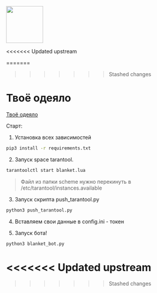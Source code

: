 <img src="https://github.com/ICQ-BOTS/blanket_bot/blob/main/blanket.png" width="100" height="100">

<<<<<<< Updated upstream

=======
>>>>>>> Stashed changes
# Твоё одеяло

[Твоё одеяло](https://icq.im/blanket_bot)

Старт:
1. Установка всех зависимостей 
```bash
pip3 install -r requirements.txt
```

2. Запуск space tarantool.
```bash
tarantoolctl start blanket.lua
```
> Файл из папки scheme нужно перекинуть в /etc/tarantool/instances.available

3. Запуск скрипта push_tarantool.py
```bash
python3 push_tarantool.py
```

4. Вставляем свои данные в config.ini - токен

5. Запуск бота!
```bash
python3 blanket_bot.py
```
<<<<<<< Updated upstream
=======

>>>>>>> Stashed changes
